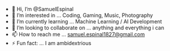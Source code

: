 - 👋 Hi, I’m @SamuelEspinal
- 👀 I’m interested in ... Coding, Gaming, Music, Photography
- 🌱 I’m currently learning ... Machine Learning / AI Development
- 💞️ I’m looking to collaborate on ... anything and everything i can
- 📫 How to reach me ... samuel.espinal1827@gmail.com
- ⚡ Fun fact: ... I am ambidextrious 

<!---
SamuelEspinal/SamuelEspinal is a ✨ special ✨ repository because its `README.md` (this file) appears on your GitHub profile.
You can click the Preview link to take a look at your changes.
--->
